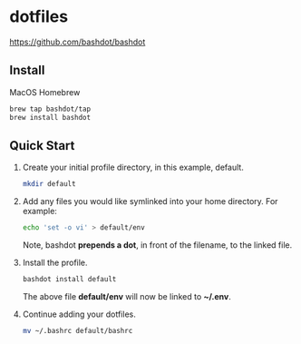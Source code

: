 # dotfiles

https://github.com/bashdot/bashdot

## Install

MacOS Homebrew

```sh
brew tap bashdot/tap
brew install bashdot
```

## Quick Start

1. Create your initial profile directory, in this example, default.

    ```sh
    mkdir default
    ```

1. Add any files you would like symlinked into your home directory. For example:


    ```sh
    echo 'set -o vi' > default/env
    ```

    Note, bashdot **prepends a dot**, in front of the filename, to the linked file.


1. Install the profile.

    ```sh
    bashdot install default
    ```

    The above file **default/env** will now be linked to **~/.env**.

1. Continue adding your dotfiles.


   ```sh
   mv ~/.bashrc default/bashrc
   ```